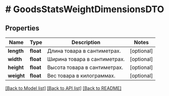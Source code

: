 # # GoodsStatsWeightDimensionsDTO

## Properties

Name | Type | Description | Notes
------------ | ------------- | ------------- | -------------
**length** | **float** | Длина товара в сантиметрах. | [optional]
**width** | **float** | Ширина товара в сантиметрах. | [optional]
**height** | **float** | Высота товара в сантиметрах. | [optional]
**weight** | **float** | Вес товара в килограммах. | [optional]

[[Back to Model list]](../../README.md#models) [[Back to API list]](../../README.md#endpoints) [[Back to README]](../../README.md)
